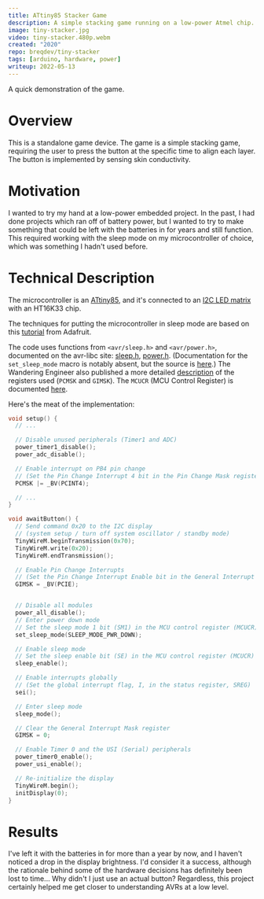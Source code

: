 ```yaml
---
title: ATtiny85 Stacker Game
description: A simple stacking game running on a low-power Atmel chip.
image: tiny-stacker.jpg
video: tiny-stacker.480p.webm
created: "2020"
repo: breqdev/tiny-stacker
tags: [arduino, hardware, power]
writeup: 2022-05-13
---
```


<YouTube id="dYO6Px-RuYo" />

<Caption>A quick demonstration of the game.</Caption>

# Overview

This is a standalone game device. The game is a simple stacking game, requiring the user to press the button at the specific time to align each layer. The button is implemented by sensing skin conductivity.

# Motivation

I wanted to try my hand at a low-power embedded project. In the past, I had done projects which ran off of battery power, but I wanted to try to make something that could be left with the batteries in for years and still function. This required working with the sleep mode on my microcontroller of choice, which was something I hadn't used before.

# Technical Description

The microcontroller is an [ATtiny85](https://www.sparkfun.com/products/9378), and it's connected to an [I2C LED matrix](https://www.adafruit.com/product/1052) with an HT16K33 chip.

The techniques for putting the microcontroller in sleep mode are based on this [tutorial](https://learn.adafruit.com/trinket-slash-gemma-space-invader-pendant/source-code) from Adafruit.

The code uses functions from `<avr/sleep.h>` and `<avr/power.h>`, documented on the avr-libc site: [sleep.h](https://www.nongnu.org/avr-libc/user-manual/group__avr__sleep.html), [power.h](https://www.nongnu.org/avr-libc/user-manual/group__avr__power.html). (Documentation for the `set_sleep_mode` macro is notably absent, but the source is [here](https://www.nongnu.org/avr-libc/user-manual/sleep_8h_source.html).) The Wandering Engineer also published a more detailed [description](https://thewanderingengineer.com/2014/08/11/pin-change-interrupts-on-attiny85/) of the registers used (`PCMSK` and `GIMSK`). The `MCUCR` (MCU Control Register) is documented [here](https://web.ics.purdue.edu/~jricha14/Interrupts/MCUCR.htm).

Here's the meat of the implementation:

```cpp
void setup() {
  // ...

  // Disable unused peripherals (Timer1 and ADC)
  power_timer1_disable();
  power_adc_disable();

  // Enable interrupt on PB4 pin change
  // (Set the Pin Change Interrupt 4 bit in the Pin Change Mask register)
  PCMSK |= _BV(PCINT4);

  // ...
}

void awaitButton() {
  // Send command 0x20 to the I2C display
  // (system setup / turn off system oscillator / standby mode)
  TinyWireM.beginTransmission(0x70);
  TinyWireM.write(0x20);
  TinyWireM.endTransmission();

  // Enable Pin Change Interrupts
  // (Set the Pin Change Interrupt Enable bit in the General Interrupt Mask register)
  GIMSK = _BV(PCIE);


  // Disable all modules
  power_all_disable();
  // Enter power down mode
  // Set the sleep mode 1 bit (SM1) in the MCU control register (MCUCR)
  set_sleep_mode(SLEEP_MODE_PWR_DOWN);

  // Enable sleep mode
  // Set the sleep enable bit (SE) in the MCU control register (MCUCR)
  sleep_enable();

  // Enable interrupts globally
  // (Set the global interrupt flag, I, in the status register, SREG)
  sei();

  // Enter sleep mode
  sleep_mode();

  // Clear the General Interrupt Mask register
  GIMSK = 0;

  // Enable Timer 0 and the USI (Serial) peripherals
  power_timer0_enable();
  power_usi_enable();

  // Re-initialize the display
  TinyWireM.begin();
  initDisplay(0);
}
```

# Results

I've left it with the batteries in for more than a year by now, and I haven't noticed a drop in the display brightness. I'd consider it a success, although the rationale behind some of the hardware decisions has definitely been lost to time... Why didn't I just use an actual button? Regardless, this project certainly helped me get closer to understanding AVRs at a low level.
